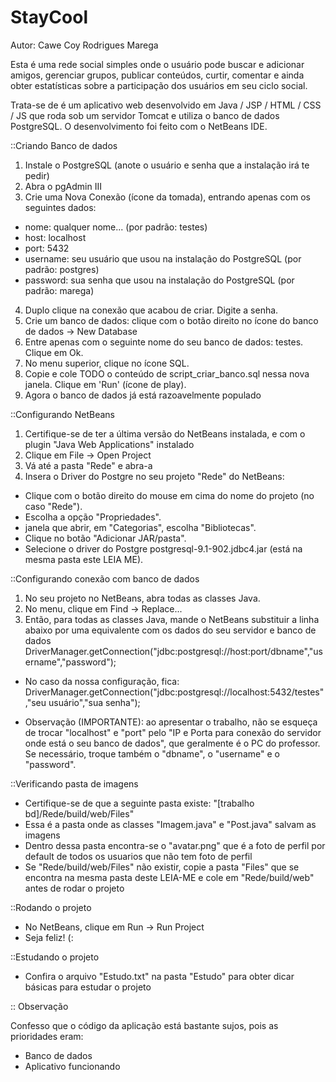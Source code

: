 StayCool
================

Autor: Cawe Coy Rodrigues Marega

Esta é uma rede social simples onde o usuário pode buscar e adicionar amigos, gerenciar grupos, publicar conteúdos, curtir, comentar e ainda obter estatísticas sobre a participação dos usuários em seu ciclo social.

Trata-se de é um aplicativo web desenvolvido em Java / JSP / HTML / CSS / JS que roda sob um servidor Tomcat e utiliza o banco de dados PostgreSQL. O desenvolvimento foi feito com o NetBeans IDE.

::Criando Banco de dados

1. Instale o PostgreSQL (anote o usuário e senha que a instalação irá te pedir)
2. Abra o pgAdmin III
3. Crie uma Nova Conexão (ícone da tomada), entrando apenas com os seguintes dados:

* nome: qualquer nome... (por padrão: testes)
* host: localhost
* port: 5432
* username: seu usuário que usou na instalação do PostgreSQL (por padrão: postgres)
* password: sua senha que usou na instalação do PostgreSQL (por padrão: marega)

4. Duplo clique na conexão que acabou de criar. Digite a senha.
5. Crie um banco de dados: clique com o botão direito no ícone do banco de dados -> New Database
6. Entre apenas com o seguinte nome do seu banco de dados: testes. Clique em Ok.
7. No menu superior, clique no ícone SQL.
8. Copie e cole TODO o conteúdo de script_criar_banco.sql nessa nova janela. Clique em 'Run' (ícone de play).
9. Agora o banco de dados já está razoavelmente populado

::Configurando NetBeans

1. Certifique-se de ter a última versão do NetBeans instalada, e com o plugin "Java Web Applications" instalado
2. Clique em File -> Open Project
3. Vá até a pasta "Rede" e abra-a
4. Insera o Driver do Postgre no seu projeto "Rede" do NetBeans:

* Clique com o botão direito do mouse em cima do nome do projeto (no caso "Rede").
* Escolha a opção "Propriedades".
* janela que abrir, em "Categorias", escolha "Bibliotecas".
* Clique no botão "Adicionar JAR/pasta".
* Selecione o driver do Postgre postgresql-9.1-902.jdbc4.jar (está na mesma pasta este LEIA ME).

::Configurando conexão com banco de dados

1. No seu projeto no NetBeans, abra todas as classes Java.
2. No menu, clique em Find -> Replace...
3. Então, para todas as classes Java, mande o NetBeans substituir a linha abaixo por uma equivalente com os dados do seu servidor e banco de dados
DriverManager.getConnection("jdbc:postgresql://host:port/dbname","username","password");

* No caso da nossa configuração, fica:
DriverManager.getConnection("jdbc:postgresql://localhost:5432/testes","seu usuário","sua senha");


* Observação (IMPORTANTE): ao apresentar o trabalho, não se esqueça de trocar "localhost" e "port" pelo "IP e Porta para conexão do servidor onde está o seu banco de dados", que geralmente é o PC do professor. Se necessário, troque também o "dbname", o "username" e o "password".

::Verificando pasta de imagens

- Certifique-se de que a seguinte pasta existe: "[trabalho bd]/Rede/build/web/Files"
- Essa é a pasta onde as classes "Imagem.java" e "Post.java" salvam as imagens
- Dentro dessa pasta encontra-se o "avatar.png" que é a foto de perfil por default de todos os usuarios que não tem foto de perfil
- Se "Rede/build/web/Files" não existir, copie a pasta "Files" que se encontra na mesma pasta deste LEIA-ME e cole em "Rede/build/web" antes de rodar o projeto

::Rodando o projeto

- No NetBeans, clique em Run -> Run Project
- Seja feliz! (:

::Estudando o projeto

- Confira o arquivo "Estudo.txt" na pasta "Estudo" para obter dicar básicas para estudar o projeto

:: Observação

Confesso que o código da aplicação está bastante sujos, pois as prioridades eram:

- Banco de dados
- Aplicativo funcionando
